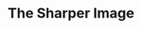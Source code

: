 ---
ee_id: '2145'
site: '1'
type: '2'
long_id: 2010-132 The Sharper Image (Exhibition Catalog)
url: 2010-132-the-sharper-image-exhibition-catalog
year: '2010'
medium: Publication
commission:
add_credit:
dims: 6 x 9 x 0.35 inches
pitch:
ps:
live_url:
related:
title: The Sharper Image
youtube:
imgs: "{filedir_1}2010-132-sharper-image-catalog-full-1-database-ih.jpg"
subheading: "(Exhibition Catalog)"
year2: '2010'
download:
add_credits:
related_code:
! '':
layout: things-i-made
---
